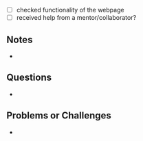 
- [ ] checked functionality of the webpage
- [ ] received help from a mentor/collaborator?

## Notes
*

## Questions
*


## Problems or Challenges
*
